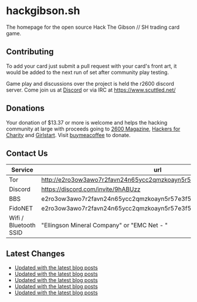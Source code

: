 # hackgibson.sh
The homepage for the open source Hack The Gibson // SH trading card game.


## Contributing

To add your card just submit a pull request with your card's front art, it would be added to the next run of set after community play testing.

Game play and discussions over the project is held the r2600 discord server. Come join us at [Discord](https://discord.com/invite/9hABUzz) or via IRC at https://www.scuttled.net/


## Donations

Your donation of $13.37 or more is welcome and helps the hacking community at large with proceeds going to [2600 Magazine](https://2600.com/), [Hackers for Charity](https://hackersforcharity.org) and [Girlstart](https://girlstart.org).  Visit [buymeacoffee](https://www.buymeacoffee.com/hackgibson.sh) to donate.


## Contact Us

Service | url
-|-
Tor | http://e2ro3ow3awo7r2favn24n65ycc2qmzkoayn5r57e3f56nvjwdcgg32ad.onion
Discord | https://discord.com/invite/9hABUzz
BBS | e2ro3ow3awo7r2favn24n65ycc2qmzkoayn5r57e3f56nvjwdcgg32ad.onion:23
FidoNET | e2ro3ow3awo7r2favn24n65ycc2qmzkoayn5r57e3f56nvjwdcgg32ad.onion:24554
Wifi / Bluetooth SSID | "Ellingson Mineral Company" or "EMC Net - <fidonet address>"

## Latest Changes
<!-- BLOG-POST-LIST:START -->
- [Updated with the latest blog posts](https://github.com/DFW2600/hackgibson.sh/commit/84b92847e3e9bf717d197368689fab36caf424fc)
- [Updated with the latest blog posts](https://github.com/DFW2600/hackgibson.sh/commit/209c3351b80aae832bda1c8db50d71a9ab154239)
- [Updated with the latest blog posts](https://github.com/DFW2600/hackgibson.sh/commit/99b5442f2a863ae3a25a8ba89f277f2b89a8e624)
- [Updated with the latest blog posts](https://github.com/DFW2600/hackgibson.sh/commit/667e88ce0b75e3d7d9f0392c6382d8be200f39bf)
- [Updated with the latest blog posts](https://github.com/DFW2600/hackgibson.sh/commit/80d65567c2f01dd71b968a08b2e4f0cfd7502f7c)
<!-- BLOG-POST-LIST:END -->
